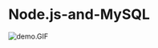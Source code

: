 # Node.js-and-MySQL


<img src="https://github.com/BogieBogard/Node.js-and-MySQL/blob/master/README.GIF" alt="demo.GIF">